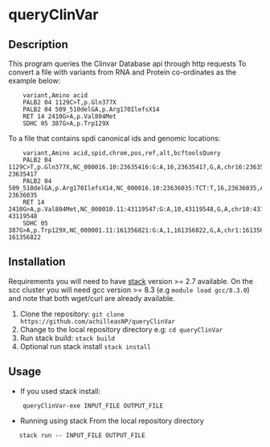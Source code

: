# queryClinVar

## Description
This program queries the Clinvar Database api through http requests
To convert a file with variants from RNA and Protein co-ordinates as the example below:

```
    variant,Amino acid
    PALB2 04 1129C>T,p.Gln377X
    PALB2 04 509_510delGA,p.Arg170IlefsX14
    RET 14 2410G>A,p.Val804Met
    SDHC 05 387G>A,p.Trp129X
```

To a file that contains spdi canonical ids and genomic locations:

```
    variant,Amino acid,spid,chrom,pos,ref,alt,bcftoolsQuery
    PALB2 04 1129C>T,p.Gln377X,NC_000016.10:23635416:G:A,16,23635417,G,A,chr16:23635417-23635417
    PALB2 04 509_510delGA,p.Arg170IlefsX14,NC_000016.10:23636035:TCT:T,16,23636035,ATC,A,chr16:23636035-23636035
    RET 14 2410G>A,p.Val804Met,NC_000010.11:43119547:G:A,10,43119548,G,A,chr10:43119548-43119548
    SDHC 05 387G>A,p.Trp129X,NC_000001.11:161356821:G:A,1,161356822,G,A,chr1:161356822-161356822

```

## Installation

Requirements you will need to have [stack][1] version >= 2.7 available. On the scc cluster you will need gcc version >= 8.3 (e.g `module load gcc/8.3.0`) and note that both wget/curl are already available. 

1. Clone the repository:   `git clone https://github.com/achilleasNP/queryClinVar`
2. Change to the local repository directory e.g: `cd queryClinVar`
3. Run stack build: `stack build`
4. Optional run stack install `stack install`

## Usage

- If you used stack install:
```
    queryClinVar-exe INPUT_FILE OUTPUT_FILE 
```

- Running using stack
  From the local repository directory

```
   stack run -- INPUT_FILE OUTPUT_FILE 
```


[1]:<https://docs.haskellstack.org/en/stable/install_and_upgrade/>
